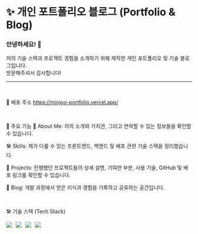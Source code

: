 # ✨ 개인 포트폴리오 블로그 (Portfolio & Blog)


### 안녕하세요! 👋
저의 기술 스택과 프로젝트 경험을 소개하기 위해 제작한 개인 포트폴리오 및 기술 블로그입니다.  
방문해주셔서 감사합니다!

---

<br />

🔗 배포 주소
https://minjoo-portfolio.vercel.app/

<br />

🚀 주요 기능
👤 About Me: 저의 소개와 가치관, 그리고 연락할 수 있는 정보들을 확인할 수 있습니다.

🛠️ Skills: 제가 다룰 수 있는 프론트엔드, 백엔드 및 배포 관련 기술 스택을 정리했습니다.

📂 Projects: 진행했던 프로젝트들의 상세 설명, 기여한 부분, 사용 기술, GitHub 및 배포 링크를 확인할 수 있습니다.

📝 Blog: 개발 과정에서 얻은 지식과 경험을 기록하고 공유하는 공간입니다.

<br />

🛠️ 기술 스택 (Tech Stack)
<div style="display: flex; flex-direction: row; gap: 10px;">
  <img src="https://img.shields.io/badge/React-61DAFB?style=for-the-badge&logo=react&logoColor=black" />
  <img src="https://img.shields.io/badge/Next.js-000000?style=for-the-badge&logo=nextdotjs&logoColor=white" />
  <img src="https://img.shields.io/badge/TypeScript-3178C6?style=for-the-badge&logo=typescript&logoColor=white" />
  <img src="https://img.shields.io/badge/Tailwind_CSS-38B2AC?style=for-the-badge&logo=tailwind-css&logoColor=white" />
</div>


<br />
